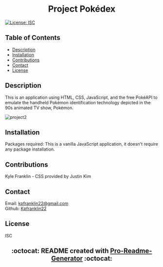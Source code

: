 # <h1 align="center"> Project Pokédex

[![License: ISC](https://img.shields.io/badge/License-ISC-blue.svg)](https://opensource.org/licenses/ISC)

## Table of Contents

- [Description](#description)
- [Installation](#installation)
- [Contributions](#contributions)
- [Contact](#contact)
- [License](#license)

## Description

This is an application using HTML, CSS, JavaScript, and the free PokéAPI to emulate the handheld Pokémon identification technology depicted in the 90s animated TV show, Pokémon.

![project2](https://user-images.githubusercontent.com/115495027/227401679-208ae784-5c6b-4c9a-90b5-5b70708cb6ec.png)

## Installation

Packages required: This is a vanilla JavaScript application, it doesn't require any package installation.

## Contributions

Kyle Franklin - CSS provided by Justin Kim

## Contact

Email: kpfranklin22@gmail.com <br/>
Github: [Kpfranklin22](https://github.com/Kpfranklin22)

## License

ISC

## <h2 align="center"> :octocat: README created with [Pro-Readme-Generator](https://github.com/Kpfranklin22/pro-readme-generator) :octocat:
